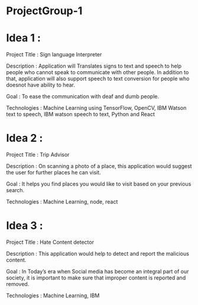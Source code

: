 # ProjectGroup-1

# Idea 1 :
Project Title : Sign language Interpreter

Description : 
Application will Translates signs to text and speech to help people who cannot speak to communicate with other people.
In addition to that, application will also support speech to text conversion for people who doesnot have ability to hear.

Goal : 
To ease the communication with deaf and dumb people.

Technologies : 
Machine Learning using TensorFlow, OpenCV, IBM Watson text to speech, IBM watson speech to text, Python and React
 
# Idea 2 :
Project Title : Trip Advisor

Description :
On scanning a photo of a place, this application would suggest the user for further places he can visit.

Goal : 
It helps you find places you would like to visit based on your previous search.

Technologies : 
Machine Learning, node, react
 
# Idea 3 :
Project Title :  Hate Content detector

Description : 
This application would help to detect and report the malicious content.

Goal :
In Today’s era when Social media has become an integral part of our society, it is important to make sure that improper content is reported and removed.

Technologies :
Machine Learning, IBM 
